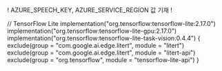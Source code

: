 ! AZURE_SPEECH_KEY, AZURE_SERVICE_REGION 값 기재 !

// TensorFlow Lite
    implementation("org.tensorflow:tensorflow-lite:2.17.0")
    implementation("org.tensorflow:tensorflow-lite-gpu:2.17.0")
    implementation("org.tensorflow:tensorflow-lite-task-vision:0.4.4") {
        exclude(group = "com.google.ai.edge.litert", module = "litert")
        exclude(group = "com.google.ai.edge.litert", module = "litert-api")
        exclude(group = "org.tensorflow", module = "tensorflow-lite-api")
    }
